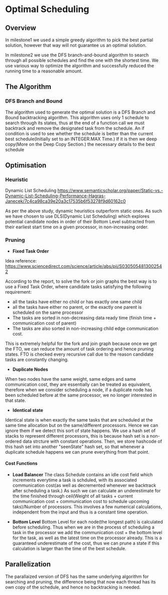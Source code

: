 # Optimal Scheduling

## Overview

In milestone1 we used a simple greedy algorithm to pick the best partial solution, however that way will not guarantee
 us an optimal solution.

In milestone2 we use the DFS branch-and-bound algorithm to search through all possible
schedules and find the one with the shortest time.
We use various way to optimize the algorithm and successfully reduced the running time
to a reasonable amount.

## The Algorithm

### DFS Branch and Bound
The algorithm used to generate the optimal solution is a DFS Branch and Bound backtracking algorithm. This algorithm uses only 1 schedule to search through its states, thus at the end of a function call we must backtrack and remove the designated task from the schedule. An if condition is used to see whether the schedule is better than the current best schedule(Initially set to an INTEGER.MAX Time.) If it is then we deep copy(More on the Deep Copy Section.) the necessary details to the best schedule

## Optimisation

### Heuristic

Dynamic List Scheduling
https://www.semanticscholar.org/paper/Static-vs.-Dynamic-List-Scheduling-Performance-Hagras-Janecek/7c4ca98ca39e20a3c17535b6f53278f9d60162c0

As per the above study, dynamic heuristics outperform static ones. As such we have chosen to use DLS(Dynamic List Scheduling) which explores potential candidate nodes in order of their Bottom Level subtracted from their earliest start time on a given processor, in non-increasing order.

### Pruning

- <b>Fixed Task Order</b>

Idea reference: https://www.sciencedirect.com/science/article/abs/pii/S0305054813002542

According to the report, to solve the fork or join graphs the best way is to use a Fixed Task Order,
where candidate tasks satisfying the following requirement:
   - all the tasks have either no child or has exactly one same child
   - all the tasks have either no parent, or the exactly one parent is scheduled on the same processor
   - The tasks are sorted in non-decreasing data ready time (finish time + communication cost of parent)
   - The tasks are also sorted in non-increasing child edge communication cost.
   
This is extremely helpful for the fork and join graph because once we get the FTO, we can reduce
the amount of task ordering and hence pruning states.
FTO is checked every recursive call due to the reason candidate tasks are constantly changing.

- <b>Duplicate Nodes</b>

When two nodes have the same weight, same edges and same communication cost, they are essentially can be treated as
equivalent, therefore when we consider scheduling a node, if a duplicate node has been scheduled before at the same processor,
we no longer interested in that state.

- <b>Identical state</b>

Identical state is when exactly the same tasks that are scheduled at the same time allocation but on the 
same/different processors. Hence we can ignore them if we detect this sort of state happens.
We use a hash set of stacks to represent different processors, this is because hash set is a non-ordered data strcture
with constant operations. Then, we store hashcode of this hash set into another "seenState" hash set, so that whenever
a duplicate schedule happens we can prune everything from that point.

#### Cost Functions

- <b>Load Balancer</b>
The class Schedule contains an idle cost field which increments everytime a task is schduled, with its associated communication cost(as well as decremented whenever we backtrack after scheduling a task.) As such we can calculate an underestimate for the time finished through ceil(Weight of all tasks + current communication cost + communication cost to schedule upcoming taks)/Number of processors. This involves a few numerical calculations, independent from the input and thus is a constant time operation.

- <b>Bottom Level</b>
Bottom Level for each node(the longest path) is calculated before scheduling. Thus when we are in the process of scheduling a task in the processor we add the communication cost + the bottom level for the task, as well as the latest time on the processor already. This is a guaranteed underestimate of the cost, thus we can prune a state if this calculation is larger than the time of the best schedule.

## Parallelization
The parallaized version of DFS has the same underlying algorithm for searching and pruning, the difference being that now each thread has its own copy of the schedule, and hence no backtracking is needed.
